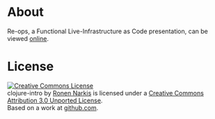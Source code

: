 # About

Re-ops, a Functional Live-Infrastructure as Code presentation, can be viewed [online](http://re-ops.github.com/re-tro/).

# License

<a rel="license" href="http://creativecommons.org/licenses/by/3.0/"><img alt="Creative Commons License" style="border-width:0" src="http://i.creativecommons.org/l/by/3.0/88x31.png" /></a><br /><span xmlns:dct="http://purl.org/dc/terms/" href="http://purl.org/dc/dcmitype/Text" property="dct:title" rel="dct:type">clojure-intro</span> by <a xmlns:cc="http://creativecommons.org/ns#" href="narkisr.com" property="cc:attributionName" rel="cc:attributionURL">Ronen Narkis</a> is licensed under a <a rel="license" href="http://creativecommons.org/licenses/by/3.0/">Creative Commons Attribution 3.0 Unported License</a>.<br />Based on a work at <a xmlns:dct="http://purl.org/dc/terms/" href="https://github.com/narkisr/clojure-intro" rel="dct:source">github.com</a>.
